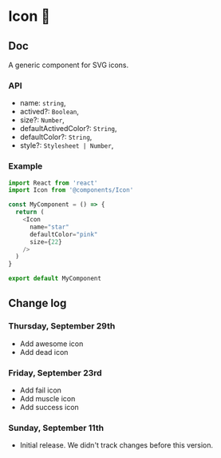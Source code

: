 # Icon 💠

## Doc
A generic component for SVG icons.

### API
* name: `string`,
* actived?: `Boolean`,
* size?: `Number`,
* defaultActivedColor?: `String`,
* defaultColor?: `String`,
* style?: `Stylesheet | Number`,

### Example
```js
import React from 'react'
import Icon from '@components/Icon'

const MyComponent = () => {
  return (
    <Icon
      name="star"
      defaultColor="pink"
      size={22}
    />
  )
}

export default MyComponent
```

## Change log
### Thursday, September 29th
* Add awesome icon
* Add dead icon

### Friday, September 23rd
* Add fail icon
* Add muscle icon
* Add success icon

### Sunday, September 11th
* Initial release. We didn't track changes before this version.
